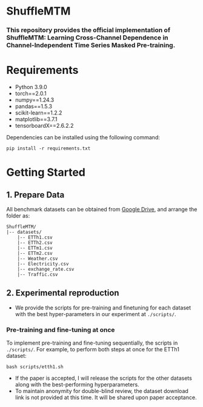# ShuffleMTM

### This repository provides the official implementation of ShuffleMTM: Learning Cross-Channel Dependence in Channel-Independent Time Series Masked Pre-training.


# Requirements

- Python 3.9.0
- torch==2.0.1
- numpy==1.24.3
- pandas==1.5.3
- scikit-learn==1.2.2
- matplotlib==3.7.1
- tensorboardX==2.6.2.2

Dependencies can be installed using the following command:

    pip install -r requirements.txt

# Getting Started

## 1. Prepare Data

All benchmark datasets can be obtained from [Google Drive](), and arrange the folder as:

    ShuffleMTM/
    |-- datasets/
        |-- ETTh1.csv
        |-- ETTh2.csv
        |-- ETTm1.csv
        |-- ETTm2.csv
        |-- Weather.csv
        |-- Electricity.csv
        |-- exchange_rate.csv
        |-- Traffic.csv

## 2. Experimental reproduction

- We provide the scripts for pre-training and finetuning for each dataset with the best hyper-parameters in our experiment at `./scripts/`.

### Pre-training and fine-tuning at once

To implement pre-training and fine-tuning sequentially, the scripts in `./scripts/`. For example, to perform both steps at once for the ETTh1 dataset:

    bash scripts/etth1.sh

- If the paper is accepted, I will release the scripts for the other datasets along with the best-performing hyperparameters.
- To maintain anonymity for double-blind review, the dataset download link is not provided at this time. It will be shared upon paper acceptance.


